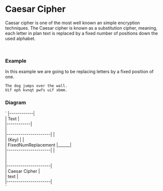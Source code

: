 <h1>Caesar Cipher</h1>
  <p> Caesar cipher is one of the most well known an simple encryption techniques.
The Caesar cipher is known as a substitution cipher, meaning, each letter in
plan text is replaced by a fixed number of positions down the used alphabet. </p>
<br/>
<h3>Example</h3>
<p> In this example we are going to be replacing letters by a fixed position of
one. <p>

`The dog jumps over the wall.`
<br/>
`Uif eph kvnqt pwfs uif xbmm.`

<h3>Diagram</h3>
`
                        |------------|  <br />
                        |    Text    |  <br />
                        |------------|  <br />
                              |         <br />
|----------------------|      | <br />
|         (Key)        |      | <br />
| FixedNumReplacement  |______| <br />
|----------------------|      | <br />
                              | <br />
                              | <br />
                  |----------------------| <br />
                  |     Caesar Cipher    | <br />
                  |         text         | <br />
                  |----------------------| <br />
`
